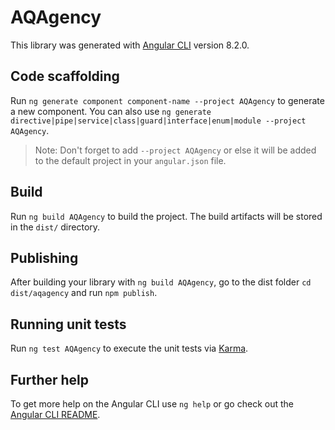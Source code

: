 # AQAgency

This library was generated with [Angular CLI](https://github.com/angular/angular-cli) version 8.2.0.

## Code scaffolding

Run `ng generate component component-name --project AQAgency` to generate a new component. You can also use `ng generate directive|pipe|service|class|guard|interface|enum|module --project AQAgency`.
> Note: Don't forget to add `--project AQAgency` or else it will be added to the default project in your `angular.json` file. 

## Build

Run `ng build AQAgency` to build the project. The build artifacts will be stored in the `dist/` directory.

## Publishing

After building your library with `ng build AQAgency`, go to the dist folder `cd dist/aqagency` and run `npm publish`.

## Running unit tests

Run `ng test AQAgency` to execute the unit tests via [Karma](https://karma-runner.github.io).

## Further help

To get more help on the Angular CLI use `ng help` or go check out the [Angular CLI README](https://github.com/angular/angular-cli/blob/master/README.md).
